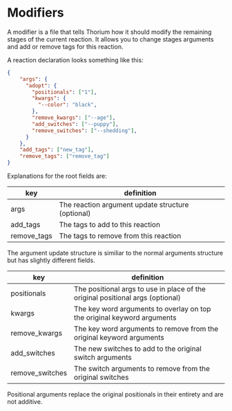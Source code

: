 # Modifiers

A modifier is a file that tells Thorium how it should modify the remaining stages
of the current reaction. It allows you to change stages arguments and add or remove
tags for this reaction.

A reaction declaration looks something like this:
```json
{
    "args": {
      "adopt": {
        "positionals": ["1"],
        "kwargs": {
          "--color": "black",
        },
        "remove_kwargs": ["--age"],
        "add_switches": ["--puppy"],
        "remove_switches": ["--shedding"],
      }
    },
    "add_tags": ["new_tag"],
    "remove_tags": ["remove_tag"]
}
```

Explanations for the root fields are:

| key | definition |
| --- | ---------- |
| args | The reaction argument update structure (optional) |
| add_tags | The tags to add to this reaction |
| remove_tags | The tags to remove from this reaction |

The argument update structure is similiar to the normal arguments structure but has
slightly different fields.

| key | definition |
| --- | ---------- |
| positionals | The positional args to use in place of the original positional args (optional) |
| kwargs | The key word arguments to overlay on top the original keyword arguments |
| remove_kwargs | The key word arguments to remove from the original keyword arguments |
| add_switches | The new switches to add to the original switch arguments |
| remove_switches | The switch arguments to remove from the original switches |

Positional arguments replace the original positionals in their entirety and are not additive.
